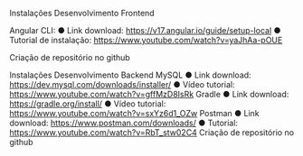Instalações Desenvolvimento Frontend

Angular CLI:
    ● Link download: https://v17.angular.io/guide/setup-local
    ● Tutorial de instalação: https://www.youtube.com/watch?v=yaJhAa-pOUE

Criação de repositório no github


Instalações Desenvolvimento Backend
MySQL
● Link download: https://dev.mysql.com/downloads/installer/
● Vídeo tutorial: https://www.youtube.com/watch?v=gffMzD8IsRk
Gradle
● Link download: https://gradle.org/install/
● Vídeo tutorial: https://www.youtube.com/watch?v=sxYz6d1_OZw
Postman
● Link download: https://www.postman.com/downloads/
● Tutorial: https://www.youtube.com/watch?v=RbT_stw02C4
Criação de repositório no github